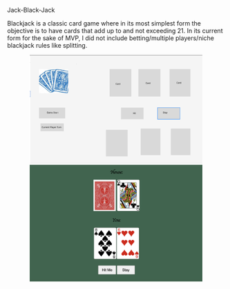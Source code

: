 Jack-Black-Jack

Blackjack is a classic card game where in its most simplest form the objective is to have cards that add up to and not exceeding 21.
In its current form for the sake of MVP, I did not include betting/multiple players/niche blackjack rules like splitting. 

<div align="center">
    <img src="./Screenshots/figma_framework.png" width="400px"</img> 
</div>

<div align="center">
    <img src="./Screenshots/game_screenshot.png" width="400px"</img> 
</div>